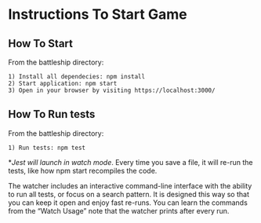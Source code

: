 # Instructions To Start Game

## How To Start

From the battleship directory:

    1) Install all dependecies: npm install
    2) Start application: npm start
    3) Open in your browser by visiting https://localhost:3000/

## How To Run tests

From the battleship directory:

    1) Run tests: npm test

**Jest will launch in watch mode*. Every time you save a file, it will re-run the tests, like how npm start recompiles the code.

The watcher includes an interactive command-line interface with the ability to run all tests, or focus on a search pattern. It is designed this way so that you can keep it open and enjoy fast re-runs. You can learn the commands from the “Watch Usage” note that the watcher prints after every run.

